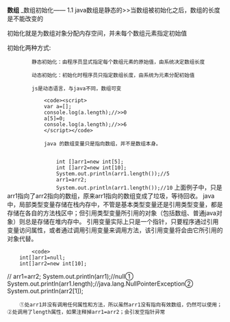 __数组__
_数组初始化——
1.1 java数组是静态的>>当数组被初始化之后，数组的长度是不能改变的

初始化就是为数组对象分配内存空间，并未每个数组元素指定初始值

初始化两种方式:
		    
		    静态初始化：由程序员显式指定每个数组元素的原始值，由系统决定数组长度
		    
		    动态初始化：初始化时程序员只指定数组长度，由系统为元素分配初始值
		    
		    js是动态语言，与java不同，数组可变

		    	<code><script>
		    	var a=[];
		    	console.log(a.length);//>>0
		    	a[5]=0;
		    	console.log(a.length);//>>6
		    	</script></code>

		    	java 的数组变量只是指向数组，并不是数组本身。

<code>		    	
		    	int []arr1=new int[5];
		    	int []arr2=new int[10];
		    	System.out.println(arr1.length());//5
		    	arr1=arr2;
		    	System.out.println(arr1.length());//10</code>
		    	上面例子中，只是arr1指向了arr2指向的数组，原来arr1指向的数组变成了垃圾，等待回收。
		    java中，局部类型变量存储在栈内存中，不管是基本类型变量还是引用类型变量，都是存储在各自的方法栈区中；但引用类型变量所引用的对象（包括数组、普通java对象）则总是存储在堆内存中。
		    引用变量实际上只是一个指针，只要程序通过引用变量访问属性，或者通过调用引用变量来调用方法，该引用变量将会由它所引用的对象代替。

		    <code>
		int[]arr1=null;
		int[]arr2=new int[10];
//		arr1=arr2;
		System.out.println(arr1);//null①
		System.out.println(arr1.length);//java.lang.NullPointerException②
		System.out.println(arr2[1]);</code>
		
		①处arr1并没有调用任何属性和方法，所以虽然arr1没有指向有效数组，仍然可以使用；②处调用了length属性，如果注释掉arr1=arr2；会引发空指针异常